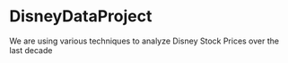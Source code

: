 # DisneyDataProject
We are using various techniques to analyze Disney Stock Prices over the last decade
